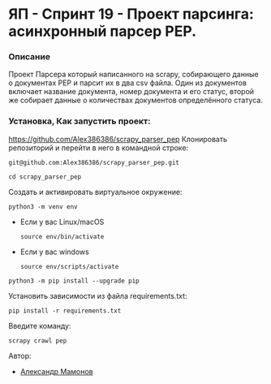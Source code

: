 # ЯП - Спринт 19 - Проект парсинга: асинхронный парсер PEP.

### Описание

Проект Парсера который написанного на scrapy, собирающего данные о документах PEP и парсит их в два csv файла.
Один из документов включает название документа, номер документа и его статус, второй же собирает данные о количествах документов определённого статуса.

### Установка, Как запустить проект:
https://github.com/Alex386386/scrapy_parser_pep
Клонировать репозиторий и перейти в него в командной строке:

```
git@github.com:Alex386386/scrapy_parser_pep.git
```

```
cd scrapy_parser_pep
```

Cоздать и активировать виртуальное окружение:

```
python3 -m venv env
```

* Если у вас Linux/macOS

    ```
    source env/bin/activate
    ```

* Если у вас windows

    ```
    source env/scripts/activate
    ```

```
python3 -m pip install --upgrade pip
```

Установить зависимости из файла requirements.txt:

```
pip install -r requirements.txt
```

Введите команду:

```
scrapy crawl pep
```

Автор:
- [Александр Мамонов](https://github.com/Alex386386) 